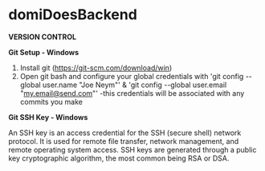 # domiDoesBackend
**VERSION CONTROL**

**Git Setup - Windows**

1. Install git (https://git-scm.com/download/win)
2. Open git bash and configure your global credentials with 'git config --global user.name "Joe Neym"' & 'git config --global user.email "my.email@send.com"'
    -this credentials will be associated with any commits you make

**Git SSH Key - Windows**

An SSH key is an access credential for the SSH (secure shell) network protocol. It is used for remote file transfer, network management, and remote operating system access. SSH keys are generated through a public key cryptographic algorithm, the most common being RSA or DSA.
